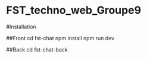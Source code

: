 # FST_techno_web_Groupe9

#Installation 

##Front
    cd fst-chat
    npm install
    npm run dev

##Back
    cd fst-chat-back
    